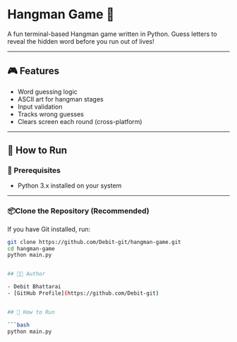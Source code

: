 # Hangman Game 🎯

A fun terminal-based Hangman game written in Python. Guess letters to reveal the hidden word before you run out of lives!

---

## 🎮 Features

- Word guessing logic
- ASCII art for hangman stages
- Input validation
- Tracks wrong guesses
- Clears screen each round (cross-platform)

---
## 🚀 How to Run

### 🔧 Prerequisites
- Python 3.x installed on your system

---

### 📦Clone the Repository (Recommended)
If you have Git installed, run:

```bash
git clone https://github.com/Debit-git/hangman-game.git
cd hangman-game
python main.py


## 👨‍💻 Author

- Debit Bhattarai
- [GitHub Profile](https://github.com/Debit-git)


## 🚀 How to Run

```bash
python main.py
